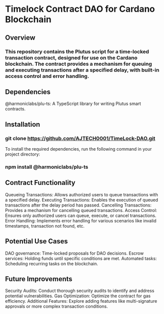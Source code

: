 # Timelock Contract DAO for Cardano Blockchain

## Overview

### This repository contains the Plutus script for a time-locked transaction contract, designed for use on the Cardano blockchain. The contract provides a mechanism for queuing and executing transactions after a specified delay, with built-in access control and error handling.

## Dependencies
@harmoniclabs/plu-ts: A TypeScript library for writing Plutus smart contracts.

## Installation

### git clone https://github.com/AJTECH0001/TimeLock-DAO.git

To install the required dependencies, run the following command in your project directory:

### npm install @harmoniclabs/plu-ts

## Contract Functionality

Queueing Transactions: Allows authorized users to queue transactions with a specified delay.
Executing Transactions: Enables the execution of queued transactions after the delay period has passed.
Cancelling Transactions: Provides a mechanism for cancelling queued transactions.
Access Control: Ensures only authorized users can queue, execute, or cancel transactions.
Error Handling: Implements error handling for various scenarios like invalid timestamps, transaction not found, etc.

## Potential Use Cases
DAO governance: Time-locked proposals for DAO decisions.
Escrow services: Holding funds until specific conditions are met.
Automated tasks: Scheduling recurring tasks on the blockchain.

## Future Improvements
Security Audits: Conduct thorough security audits to identify and address potential vulnerabilities.
Gas Optimization: Optimize the contract for gas efficiency.
Additional Features: Explore adding features like multi-signature approvals or more complex transaction conditions.


